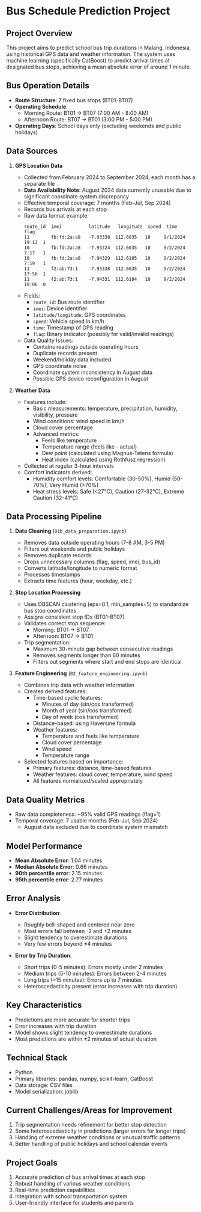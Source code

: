 # Bus Schedule Prediction Project

## Project Overview
This project aims to predict school bus trip durations in Malang, Indonesia, using historical GPS data and weather information. The system uses machine learning (specifically CatBoost) to predict arrival times at designated bus stops, achieving a mean absolute error of around 1 minute.

## Bus Operation Details
- **Route Structure**: 7 fixed bus stops (BT01-BT07)
- **Operating Schedule**:
  - Morning Route: BT01 → BT07 (7:00 AM - 8:00 AM)
  - Afternoon Route: BT07 → BT01 (3:00 PM - 5:00 PM)
- **Operating Days**: School days only (excluding weekends and public holidays)

## Data Sources
1. **GPS Location Data**
   - Collected from February 2024 to September 2024, each month has a separate file
   - **Data Availability Note**: August 2024 data currently unusable due to significant coordinate system discrepancy
   - Effective temporal coverage: 7 months (Feb-Jul, Sep 2024)
   - Records bus arrivals at each stop
   - Raw data format example:
     ```
     route_id  imei          latitude   longitude  speed  time            flag
     11        fb:fd:2a:a8   -7.93338  112.6035   10     9/1/2024 19:12  1
     10        fb:fd:2a:a8   -7.93324  112.6035   10     9/2/2024 7:17   1
     10        fb:fd:2a:a8   -7.94329  112.6105   10     9/2/2024 7:19   1
     11        f2:ab:73:1    -7.93338  112.6035   10     9/2/2024 17:56  1
     11        f2:ab:73:1    -7.94331  112.6104   10     9/2/2024 18:06  0
     ```
   - Fields:
     - `route_id`: Bus route identifier
     - `imei`: Device identifier
     - `latitude/longitude`: GPS coordinates
     - `speed`: Vehicle speed in km/h
     - `time`: Timestamp of GPS reading
     - `flag`: Binary indicator (possibly for valid/invalid readings)
   - Data Quality Issues:
     - Contains readings outside operating hours
     - Duplicate records present
     - Weekend/holiday data included
     - GPS coordinate noise
     - Coordinate system inconsistency in August data
     - Possible GPS device reconfiguration in August

2. **Weather Data**
   - Features include:
     - Basic measurements: temperature, precipitation, humidity, visibility, pressure
     - Wind conditions: wind speed in km/h
     - Cloud cover percentage
     - Advanced metrics:
       - Feels like temperature
       - Temperature range (feels like - actual)
       - Dew point (calculated using Magnus-Tetens formula)
       - Heat index (calculated using Rothfusz regression)
   - Collected at regular 3-hour intervals
   - Comfort indicators derived:
     - Humidity comfort levels: Comfortable (30-50%), Humid (50-70%), Very Humid (>70%)
     - Heat stress levels: Safe (<27°C), Caution (27-32°C), Extreme Caution (32-41°C)

## Data Processing Pipeline
1. **Data Cleaning** (`01b_data_preparation.ipynb`)
   - Removes data outside operating hours (7-8 AM, 3-5 PM)
   - Filters out weekends and public holidays
   - Removes duplicate records
   - Drops unnecessary columns (flag, speed, imei, bus_id)
   - Converts latitude/longitude to numeric format
   - Processes timestamps
   - Extracts time features (hour, weekday, etc.)
   

2. **Stop Location Processing**
   - Uses DBSCAN clustering (eps=0.1, min_samples=5) to standardize bus stop coordinates
   - Assigns consistent stop IDs (BT01-BT07)
   - Validates correct stop sequence:
     - Morning: BT01 → BT07
     - Afternoon: BT07 → BT01
   - Trip segmentation:
     - Maximum 30-minute gap between consecutive readings
     - Removes segments longer than 60 minutes
     - Filters out segments where start and end stops are identical

3. **Feature Engineering** (`02_feature_engineering.ipynb`)
   - Combines trip data with weather information
   - Creates derived features:
     - Time-based cyclic features:
       - Minutes of day (sin/cos transformed)
       - Month of year (sin/cos transformed)
       - Day of week (cos transformed)
     - Distance-based: using Haversine formula
     - Weather features:
       - Temperature and feels like temperature
       - Cloud cover percentage
       - Wind speed
       - Temperature range
   - Selected features based on importance:
     - Primary features: distance, time-based features
     - Weather features: cloud cover, temperature, wind speed
     - All features normalized/scaled appropriately

## Data Quality Metrics
- Raw data completeness: ~95% valid GPS readings (flag=1)
- Temporal coverage: 7 usable months (Feb-Jul, Sep 2024)
  - August data excluded due to coordinate system mismatch

## Model Performance
- **Mean Absolute Error**: 1.04 minutes
- **Median Absolute Error**: 0.66 minutes
- **90th percentile error**: 2.15 minutes
- **95th percentile error**: 2.77 minutes

## Error Analysis
- **Error Distribution**:
  - Roughly bell-shaped and centered near zero
  - Most errors fall between -2 and +2 minutes
  - Slight tendency to overestimate durations
  - Very few errors beyond ±4 minutes

- **Error by Trip Duration**:
  - Short trips (0-5 minutes): Errors mostly under 2 minutes
  - Medium trips (5-10 minutes): Errors between 2-4 minutes
  - Long trips (>15 minutes): Errors up to 7 minutes
  - Heteroscedasticity present (error increases with trip duration)

## Key Characteristics
- Predictions are more accurate for shorter trips
- Error increases with trip duration
- Model shows slight tendency to overestimate durations
- Most predictions are within ±2 minutes of actual duration

## Technical Stack
- Python
- Primary libraries: pandas, numpy, scikit-learn, CatBoost
- Data storage: CSV files
- Model serialization: joblib

## Current Challenges/Areas for Improvement
1. Trip segmentation needs refinement for better stop detection
2. Some heteroscedasticity in predictions (larger errors for longer trips)
3. Handling of extreme weather conditions or unusual traffic patterns
4. Better handling of public holidays and school calendar events

## Project Goals
1. Accurate prediction of bus arrival times at each stop
2. Robust handling of various weather conditions
3. Real-time prediction capabilities
4. Integration with school transportation system
5. User-friendly interface for students and parents

